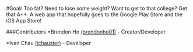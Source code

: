 #Goalr
Too fat? Need to lose some weight? Want to get to that college? Get that A++.
A web app that hopefully goes to the Google Play Store and the iOS App Store!

###Contributors
*Brendon Ho [(brendonho01)](https://github.com/brendonho01) - Creator/Developer

*Ivan Chau [(ichauster)](https://github.com/ichauster) - Developer
